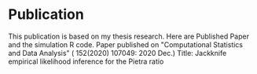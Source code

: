 # Publication
This publication is based on my thesis research.
Here are Published Paper and the simulation R code.
Paper published on "Computational Statistics and Data Analysis" ( 152(2020) 107049: 2020 Dec.) Title: Jackknife empirical likelihood inference for the Pietra ratio
